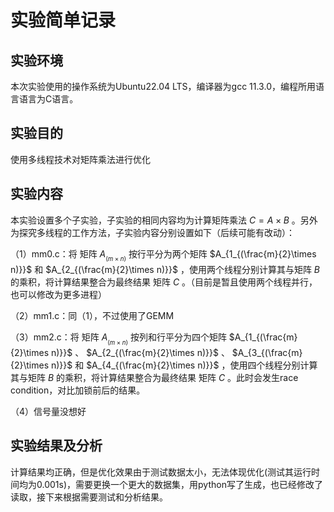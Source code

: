# 实验简单记录

## 实验环境

本次实验使用的操作系统为Ubuntu22.04 LTS，编译器为gcc 11.3.0，编程所用语言语言为C语言。

## 实验目的

使用多线程技术对矩阵乘法进行优化

## 实验内容

本实验设置多个子实验，子实验的相同内容均为计算矩阵乘法 $C = A \times B$ 。另外为探究多线程的工作方法，子实验内容分别设置如下（后续可能有改动）：

（1）mm0.c：将 矩阵 $A_{ _{(m\times n)}}$ 按行平分为两个矩阵 $A_{1_{(\frac{m}{2}\times n)}}$  和  $A_{2_{(\frac{m}{2}\times n)}}$ ，使用两个线程分别计算其与矩阵 $B$ 的乘积，将计算结果整合为最终结果 矩阵 $C$ 。（目前是暂且使用两个线程并行，也可以修改为更多进程）

（2）mm1.c：同（1），不过使用了GEMM

（3）mm2.c：将 矩阵 $A_{ _{(m\times n)}}$ 按列和行平分为四个矩阵 $A_{1_{(\frac{m}{2}\times n)}}$ 、 $A_{2_{(\frac{m}{2}\times n)}}$ 、 $A_{3_{(\frac{m}{2}\times n)}}$ 和  $A_{4_{(\frac{m}{2}\times n)}}$ ，使用四个线程分别计算其与矩阵 $B$ 的乘积，将计算结果整合为最终结果 矩阵 $C$ 。此时会发生race condition，对比加锁前后的结果。

（4）信号量没想好


## 实验结果及分析

计算结果均正确，但是优化效果由于测试数据太小，无法体现优化(测试其运行时间均为0.001s)，需要更换一个更大的数据集，用python写了生成，也已经修改了读取，接下来根据需要测试和分析结果。